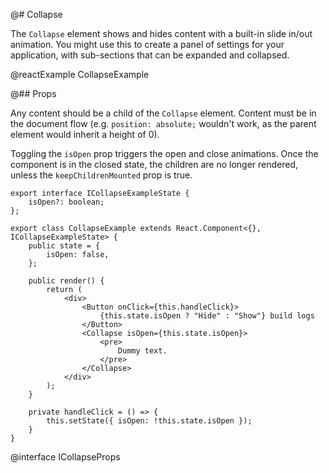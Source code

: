 @# Collapse

The `Collapse` element shows and hides content with a built-in slide in/out animation.
You might use this to create a panel of settings for your application, with sub-sections
that can be expanded and collapsed.

@reactExample CollapseExample

@## Props

Any content should be a child of the `Collapse` element. Content must be in the document
flow (e.g. `position: absolute;` wouldn't work, as the parent element would inherit a height of 0).

Toggling the `isOpen` prop triggers the open and close animations.
Once the component is in the closed state, the children are no longer rendered, unless the
`keepChildrenMounted` prop is true.

```tsx
export interface ICollapseExampleState {
    isOpen?: boolean;
};

export class CollapseExample extends React.Component<{}, ICollapseExampleState> {
    public state = {
        isOpen: false,
    };

    public render() {
        return (
            <div>
                <Button onClick={this.handleClick}>
                    {this.state.isOpen ? "Hide" : "Show"} build logs
                </Button>
                <Collapse isOpen={this.state.isOpen}>
                    <pre>
                        Dummy text.
                    </pre>
                </Collapse>
            </div>
        );
    }

    private handleClick = () => {
        this.setState({ isOpen: !this.state.isOpen });
    }
}
```

@interface ICollapseProps
